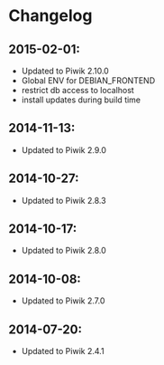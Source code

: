 # Changelog

## 2015-02-01:

* Updated to Piwik 2.10.0
* Global ENV for DEBIAN_FRONTEND
* restrict db access to localhost
* install updates during build time

## 2014-11-13: 

* Updated to Piwik 2.9.0

## 2014-10-27:
 
* Updated to Piwik 2.8.3

## 2014-10-17:

* Updated to Piwik 2.8.0

## 2014-10-08:

* Updated to Piwik 2.7.0

## 2014-07-20:

* Updated to Piwik 2.4.1